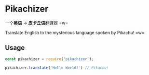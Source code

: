 # Pikachizer

一个**英语** -> **皮卡丘语**翻译器 =w=

Translate English to the mysterious language spoken by Pikachu! =w=

## Usage

```js
const pikachizer = require('pikachizer');

pikachizer.translate('Hello World!') // Pikachu!
```
